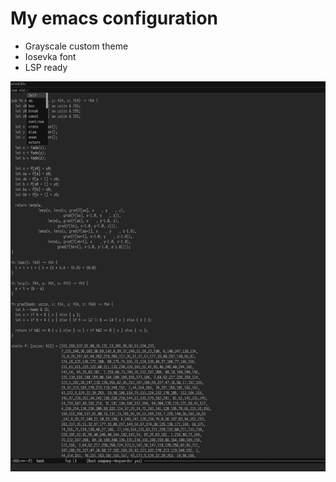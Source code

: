 # My emacs configuration

* Grayscale custom theme
* Iosevka font
* LSP ready

![Screenshot of emacs](resources/emacs.png)
